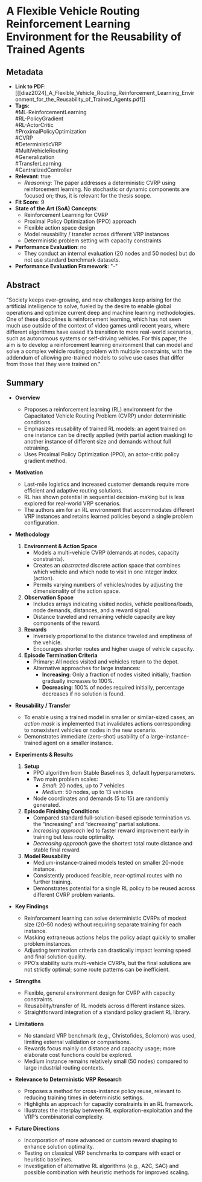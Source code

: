 # A Flexible Vehicle Routing Reinforcement Learning Environment for the Reusability of Trained Agents

## Metadata
- **Link to PDF**: [[[diaz2024]_A_Flexible_Vehicle_Routing_Reinforcement_Learning_Environment_for_the_Reusability_of_Trained_Agents.pdf]]
- **Tags**:  
  #ML-ReinforcementLearning  
  #RL-PolicyGradient  
  #RL-ActorCritic  
  #ProximalPolicyOptimization  
  #CVRP  
  #DeterministicVRP  
  #MultiVehicleRouting  
  #Generalization  
  #TransferLearning  
  #CentralizedController  
- **Relevant**: true  
  - *Reasoning*: The paper addresses a deterministic CVRP using reinforcement learning. No stochastic or dynamic components are focused on; thus, it is relevant for the thesis scope.
- **Fit Score**: 9
- **State of the Art (SoA) Concepts**:
  - Reinforcement Learning for CVRP
  - Proximal Policy Optimization (PPO) approach
  - Flexible action space design
  - Model reusability / transfer across different VRP instances
  - Deterministic problem setting with capacity constraints
- **Performance Evaluation**: no  
  - They conduct an internal evaluation (20 nodes and 50 nodes) but do not use standard benchmark datasets.
- **Performance Evaluation Framework**: "-"

## Abstract
"Society keeps ever-growing, and new challenges keep arising for the artificial intelligence to solve, fueled by the desire to enable global operations and optimize current deep and machine learning methodologies. One of these disciplines is reinforcement learning, which has not seen much use outside of the context of video games until recent years, where different algorithms have eased it’s transition to more real-world scenarios, such as autonomous systems or self-driving vehicles. For this paper, the aim is to develop a reinforcement learning environment that can model and solve a complex vehicle routing problem with multiple constraints, with the addendum of allowing pre-trained models to solve use cases that differ from those that they were trained on."

## Summary
- **Overview**  
  - Proposes a reinforcement learning (RL) environment for the Capacitated Vehicle Routing Problem (CVRP) under deterministic conditions.  
  - Emphasizes reusability of trained RL models: an agent trained on one instance can be directly applied (with partial action masking) to another instance of different size and demands without full retraining.  
  - Uses Proximal Policy Optimization (PPO), an actor-critic policy gradient method.

- **Motivation**  
  - Last-mile logistics and increased customer demands require more efficient and adaptive routing solutions.  
  - RL has shown potential in sequential decision-making but is less explored for real-world VRP scenarios.  
  - The authors aim for an RL environment that accommodates different VRP instances and retains learned policies beyond a single problem configuration.

- **Methodology**  
  1. **Environment & Action Space**  
     - Models a multi-vehicle CVRP (demands at nodes, capacity constraints).  
     - Creates an *abstracted* discrete action space that combines which vehicle and which node to visit in one integer index (action).  
     - Permits varying numbers of vehicles/nodes by adjusting the dimensionality of the action space.  
  2. **Observation Space**  
     - Includes arrays indicating visited nodes, vehicle positions/loads, node demands, distances, and a reward signal.  
     - Distance traveled and remaining vehicle capacity are key components of the reward.  
  3. **Rewards**  
     - Inversely proportional to the distance traveled and emptiness of the vehicle.  
     - Encourages shorter routes and higher usage of vehicle capacity.  
  4. **Episode Termination Criteria**  
     - Primary: All nodes visited and vehicles return to the depot.  
     - Alternative approaches for large instances:  
       - **Increasing**: Only a fraction of nodes visited initially, fraction gradually increases to 100%.  
       - **Decreasing**: 100% of nodes required initially, percentage decreases if no solution is found.

- **Reusability / Transfer**  
  - To enable using a trained model in smaller or similar-sized cases, an *action mask* is implemented that invalidates actions corresponding to nonexistent vehicles or nodes in the new scenario.  
  - Demonstrates immediate (zero-shot) usability of a large-instance-trained agent on a smaller instance.

- **Experiments & Results**  
  1. **Setup**  
     - PPO algorithm from Stable Baselines 3, default hyperparameters.  
     - Two main problem scales:  
       - *Small*: 20 nodes, up to 7 vehicles  
       - *Medium*: 50 nodes, up to 13 vehicles  
     - Node coordinates and demands (5 to 15) are randomly generated.  
  2. **Episode Finishing Conditions**  
     - Compared standard full-solution-based episode termination vs. the “increasing” and “decreasing” partial solutions.  
     - *Increasing approach* led to faster reward improvement early in training but less route optimality.  
     - *Decreasing approach* gave the shortest total route distance and stable final reward.  
  3. **Model Reusability**  
     - Medium-instance-trained models tested on smaller 20-node instance.  
     - Consistently produced feasible, near-optimal routes with no further training.  
     - Demonstrates potential for a single RL policy to be reused across different CVRP problem variants.

- **Key Findings**  
  - Reinforcement learning can solve deterministic CVRPs of modest size (20–50 nodes) without requiring separate training for each instance.  
  - Masking extraneous actions helps the policy adapt quickly to smaller problem instances.  
  - Adjusting termination criteria can drastically impact learning speed and final solution quality.  
  - PPO’s stability suits multi-vehicle CVRPs, but the final solutions are not strictly optimal; some route patterns can be inefficient.

- **Strengths**  
  - Flexible, general environment design for CVRP with capacity constraints.  
  - Reusability/transfer of RL models across different instance sizes.  
  - Straightforward integration of a standard policy gradient RL library.

- **Limitations**  
  - No standard VRP benchmark (e.g., Christofides, Solomon) was used, limiting external validation or comparisons.  
  - Rewards focus mainly on distance and capacity usage; more elaborate cost functions could be explored.  
  - Medium instance remains relatively small (50 nodes) compared to large industrial routing contexts.

- **Relevance to Deterministic VRP Research**  
  - Proposes a method for cross-instance policy reuse, relevant to reducing training times in deterministic settings.  
  - Highlights an approach for capacity constraints in an RL framework.  
  - Illustrates the interplay between RL exploration-exploitation and the VRP’s combinatorial complexity.

- **Future Directions**  
  - Incorporation of more advanced or custom reward shaping to enhance solution optimality.  
  - Testing on classical VRP benchmarks to compare with exact or heuristic baselines.  
  - Investigation of alternative RL algorithms (e.g., A2C, SAC) and possible combination with heuristic methods for improved scaling.

